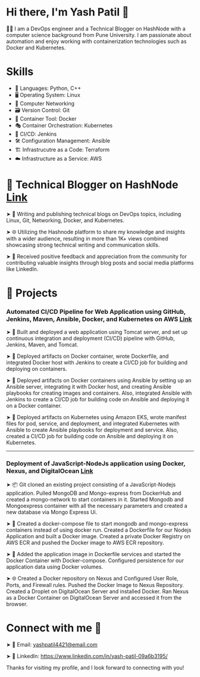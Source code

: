 # Hi there, I'm Yash Patil 👋

🧑‍💻 I am a DevOps engineer and a Technical Blogger on HashNode with a computer science background from Pune University. I am passionate about automation and enjoy working with containerization technologies such as Docker and Kubernetes.

# Skills
- 🐍 Languages: Python, C++
- 🖥️ Operating System: Linux
- 🔗 Computer Networking
- 🗃️ Version Control: Git
- 🐳 Container Tool: Docker
- 🎭 Container Orchestration: Kubernetes
- 🤖 CI/CD: Jenkins
- 🛠️ Configuration Management: Ansible
- 🏗️ Infrastrucutre as a Code: Terraform
- ☁️ Infrastructure as a Service: AWS

# 📝 Technical Blogger on HashNode [Link](https://yashpatil.hashnode.dev/)

➤ 📝 Writing and publishing technical blogs on DevOps topics, including Linux, Git, Networking, Docker, and Kubernetes.

➤ 🌐 Utilizing the Hashnode platform to share my knowledge and insights with a wider audience, resulting in more than 1K+ views combined showcasing strong technical writing and communication skills.

➤ 🙌 Received positive feedback and appreciation from the community for contributing valuable insights through blog posts and social media platforms like LinkedIn.

# 🚀 Projects
### Automated CI/CD Pipeline for Web Application using GitHub, Jenkins, Maven, Ansible, Docker, and Kubernetes on AWS [Link](https://github.com/yash-s-patil/CI-CD-with-Jenkins-Ansible-Docker-Kubernetes-on-AWS)

➤ 🚀 Built and deployed a web application using Tomcat server, and set up continuous integration and deployment (CI/CD) pipeline with GitHub, Jenkins, Maven, and Tomcat.

➤ 🐳 Deployed artifacts on Docker container, wrote Dockerfile, and integrated Docker host with Jenkins to create a CI/CD job for building and deploying on containers.

➤ 🔧 Deployed artifacts on Docker containers using Ansible by setting up an Ansible server, integrating it with Docker host, and creating Ansible playbooks for creating images and containers. Also, integrated Ansible with Jenkins to create a CI/CD job for building code on Ansible and deploying it on a Docker container.

➤ 🎯 Deployed artifacts on Kubernetes using Amazon EKS, wrote manifest files for pod, service, and deployment, and integrated Kubernetes with Ansible to create Ansible playbooks for deployment and service. Also, created a CI/CD job for building code on Ansible and deploying it on Kubernetes.

<hr>

### Deployment of JavaScript-NodeJs application using Docker, Nexus, and DigitalOcean [Link](https://github.com/yash-s-patil/Deployment-of-JavaScript-NodeJs-application)

➤ 📦 Git cloned an existing project consisting of a JavaScript-Nodejs application. Pulled MongoDB and Mongo-express from DockerHub and created a mongo-network to start containers in it. Started Mongodb and Mongoexpress container with all the necessary parameters and created a new database via Mongo Express Ui.

➤ 🐳 Created a docker-compose file to start mongodb and mongo-express containers instead of using docker run. Created a Dockerfile for our Nodejs Application and built a Docker image. Created a private Docker Registry on AWS ECR and pushed the Docker image to AWS ECR repository.

➤ 🚀 Added the application image in Dockerfile services and started the Docker Container with Docker-compose. Configured persistence for our application data using Docker volumes.

➤ 🌐 Created a Docker repository on Nexus and Configured User Role, Ports, and Firewall rules. Pushed the Docker Image to Nexus Repository. Created a Droplet on DigitalOcean Server and installed Docker. Ran Nexus as a Docker Container on DigitalOcean Server and accessed it from the browser.

# Connect with me 🤝
➤ 📧 Email: yashpatil4421@email.com

➤ 💼 LinkedIn: https://www.linkedin.com/in/yash-patil-09a6b3195/

Thanks for visiting my profile, and I look forward to connecting with you!





















